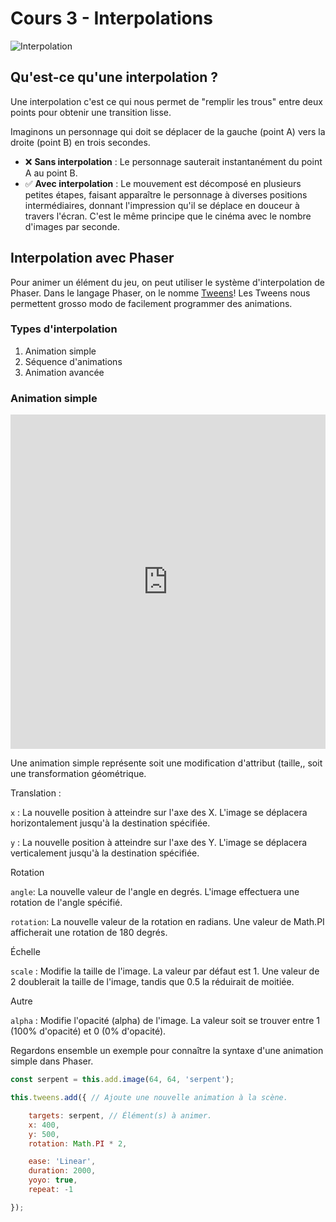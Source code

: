 # Cours 3 - Interpolations

![Interpolation](https://github.com/tim-montmorency/compendium/assets/142059735/bc85f55a-cebf-4eac-9b35-34c6ee13ade7)

## Qu'est-ce qu'une interpolation ?

Une interpolation c'est ce qui nous permet de "remplir les trous" entre deux points pour obtenir une transition lisse.

Imaginons un personnage qui doit se déplacer de la gauche (point A) vers la droite (point B) en trois secondes.

* ❌ **Sans interpolation** : Le personnage sauterait instantanément du point A au point B.
* ✅ **Avec interpolation** : Le mouvement est décomposé en plusieurs petites étapes, faisant apparaître le personnage à diverses positions intermédiaires, donnant l'impression qu'il se déplace en douceur à travers l'écran. C'est le même principe que le cinéma avec le nombre d'images par seconde.

## Interpolation avec Phaser

Pour animer un élément du jeu, on peut utiliser le système d'interpolation de Phaser. Dans le langage Phaser, on le nomme [Tweens](https://newdocs.phaser.io/docs/3.80.0/Phaser.Tweens)! Les Tweens nous permettent grosso modo de facilement programmer des animations.

### Types d'interpolation

1. Animation simple
1. Séquence d'animations
1. Animation avancée

### Animation simple

<iframe height="535" style="width: 100%;" scrolling="no" title="Tween" src="https://codepen.io/tim-momo/embed/YzbePoR?default-tab=&editable=true&theme-id=44168" frameborder="no" loading="lazy" allowtransparency="true" allowfullscreen="true"><a href="https://codepen.io/tim-momo/pen/YzbePoR">Tween</a></iframe>

Une animation simple représente soit une modification d'attribut (taille,, soit une transformation géométrique. 

Translation : 

`x` : La nouvelle position à atteindre sur l'axe des X. L'image se déplacera horizontalement jusqu'à la destination spécifiée.

`y` : La nouvelle position à atteindre sur l'axe des Y. L'image se déplacera verticalement jusqu'à la destination spécifiée.

Rotation

`angle`: La nouvelle valeur de l'angle en degrés. L'image effectuera une rotation de l'angle spécifié.

`rotation`: La nouvelle valeur de la rotation en radians. Une valeur de Math.PI afficherait une rotation de 180 degrés.

Échelle

`scale` : Modifie la taille de l'image. La valeur par défaut est 1. Une valeur de 2 doublerait la taille de l'image, tandis que 0.5 la réduirait de moitiée.

Autre

`alpha` : Modifie l'opacité (alpha) de l'image. La valeur soit se trouver entre 1 (100% d'opacité) et 0 (0% d'opacité).

Regardons ensemble un exemple pour connaître la syntaxe d'une animation simple dans Phaser.

```js
const serpent = this.add.image(64, 64, 'serpent');

this.tweens.add({ // Ajoute une nouvelle animation à la scène.

    targets: serpent, // Élément(s) à animer.
    x: 400,
    y: 500,
    rotation: Math.PI * 2,

    ease: 'Linear', 
    duration: 2000,
    yoyo: true,
    repeat: -1

});
```
